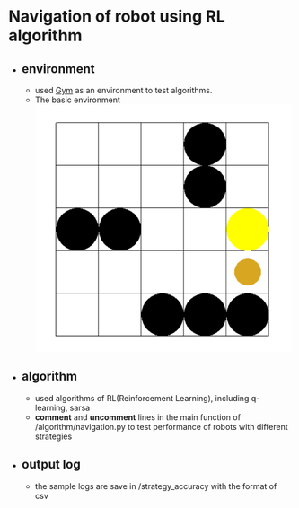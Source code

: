 # Navigation of robot using RL algorithm

- ## environment
  - used [Gym](https://gym.openai.com/) as an environment to test algorithms.
  - The basic environment ![environment-w20](./model/121.png)
  
- ## algorithm
  - used algorithms of RL(Reinforcement Learning), including q-learning, sarsa
  - **comment** and **uncomment** lines in the main function of /algorithm/navigation.py to test performance of robots with different strategies

- ## output log
  - the sample logs are save in /strategy_accuracy with the format of csv
